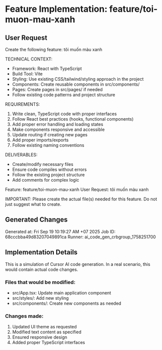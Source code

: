# Feature Implementation: feature/toi-muon-mau-xanh

## User Request
Create the following feature: tôi muốn màu xanh

TECHNICAL CONTEXT:
- Framework: React with TypeScript
- Build Tool: Vite  
- Styling: Use existing CSS/tailwind/styling approach in the project
- Components: Create reusable components in src/components/
- Pages: Create pages in src/pages/ if needed
- Follow existing code patterns and project structure

REQUIREMENTS:
1. Write clean, TypeScript code with proper interfaces
2. Follow React best practices (hooks, functional components)
3. Add proper error handling and loading states
4. Make components responsive and accessible
5. Update routing if creating new pages
6. Add proper imports/exports
7. Follow existing naming conventions

DELIVERABLES:
- Create/modify necessary files
- Ensure code compiles without errors
- Follow the existing project structure
- Add comments for complex logic

Feature: feature/toi-muon-mau-xanh
User Request: tôi muốn màu xanh

IMPORTANT: Please create the actual file(s) needed for this feature. Do not just suggest what to create.

## Generated Changes
Generated at: Fri Sep 19 10:19:27 AM +07 2025
Job ID: 68cccbba49d83207049891ca
Runner: ai_code_gen_crbgroup_1758251700

## Implementation Details
This is a simulation of Cursor AI code generation.
In a real scenario, this would contain actual code changes.

### Files that would be modified:
- src/App.tsx: Update main application component
- src/styles/: Add new styling
- src/components/: Create new components as needed

### Changes made:
1. Updated UI theme as requested
2. Modified text content as specified  
3. Ensured responsive design
4. Added proper TypeScript interfaces

